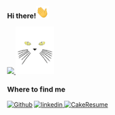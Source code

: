 <h3> Hi there!<img src="https://github.com/hd4y2t/hd4y2t/blob/main/assets/gift/wave.gif" width="30px">
</h3>
<p>  
  <a href="https://github.com/hd4y2t" >
<img src="https://github-readme-stats.vercel.app/api?username=hd4y2t&show_icons=true&bg_color=0d1117&icon_color=4b8dda&title_color=199afc&text_color=8a939d">
 <a href="https://github.com/hd4y2t" >
<img src="https://github.com/hd4y2t/hd4y2t/blob/main/assets/gift/cat2.gif" href="https://github.com/hd4y2t"  width="90" height="110">
 
<!--    [![Top Langs](https://github-readme-stats.vercel.app/api/top-langs/?username=hd4y2t&layout=compact)](https://github.com/hd4y2t) -->
 <!-- ![](https://komarev.com/ghpvc/?username=52199422&color=1897f8&label=PROFILE+VIEWS) -->
  
</p>

<p align=center><a>
  <h3>Where to find me</h3></a>
</p>
   
<p>
<div>
<a href="https://github.com/hd4y2t" target="_blank"><img alt="Github" src="https://img.shields.io/badge/GitHub-%2312100E.svg?&style=for-the-badge&logo=Github&logoColor=white" /></a> <a href="https://github.com/hd4y2t" target="_blank">
<!--   <a href="https://linkedin.com/in/hd4y2t" target="_blank"><img alt="Linkedin" src="https://img.shields.io/badge/Linkedin-%2312100E.svg?&style=for-the-badge&logo=Linkedin&logoColor=blue" /></a> <a href="https://linkedin.com/in/hd4y2t" target="_blank"> -->
<!--   <a href="https://gitlab.com/hd4y2t" target="_blank"><img alt="Gitlab" src="https://img.shields.io/badge/Gitlab-%2312100E.svg?&style=for-the-badge&logo=Gitlab&logoColor=white" /></a> <a href="https://gitlab.com/hd4y2t" target="_blank"> -->

<a href="https://linkedin.com/in/hd4y2t" target="_blank">
<img src="https://img.shields.io/badge/linkedin-2f7cc9?&style=for-the-badge&logo=Linkedin&logoColor=white" alt=linkedin style="margin-bottom: 5px;" />
  
<a href="https://linkedin.com/in/hd4y2t" target="_blank">
  </a>


<a href="https://www.cakeresume.com/me/muhammad-hidayat-2a2ab7" target="_blank">
<img src="https://img.shields.io/badge/cakeresume-07C160?&style=for-the-badge&logo=CakeResume&logoColor=white" alt=CakeResume style="margin-bottom: 5px;" />
<a href="https://www.cakeresume.com/me/muhammad-hidayat-2a2ab7" target="_blank">
  </a>

  <!--  <a href="https://www.facebook.com/profile.php?id=100008265035119" target="_blank">
<img src=https://img.shields.io/badge/facebook-%232E87FB.svg?&style=for-the-badge&logo=facebook&logoColor=white alt=facebook style="margin-bottom: 5px;" />
</a> -->
   <div>
    
</div>
<div>
<!-- <img src="https://raw.githubusercontent.com/hd4y2t/hd4y2t/output/github-contribution-grid-snake.svg" /> -->
</div>
</div>
<div>
<!--   <img src="https://spotify-github-profile.vercel.app/api/view?uid=cy4a1pt8vhmz0j0gjyrj0oigi&cover_image=true&theme=novatorem" /></div>   -->

</p>
<!-- 
 <img src="https://raw.githubusercontent.com/hd4y2t/hd4y2t/output/github-contribution-grid-snake.svg" /> -->
